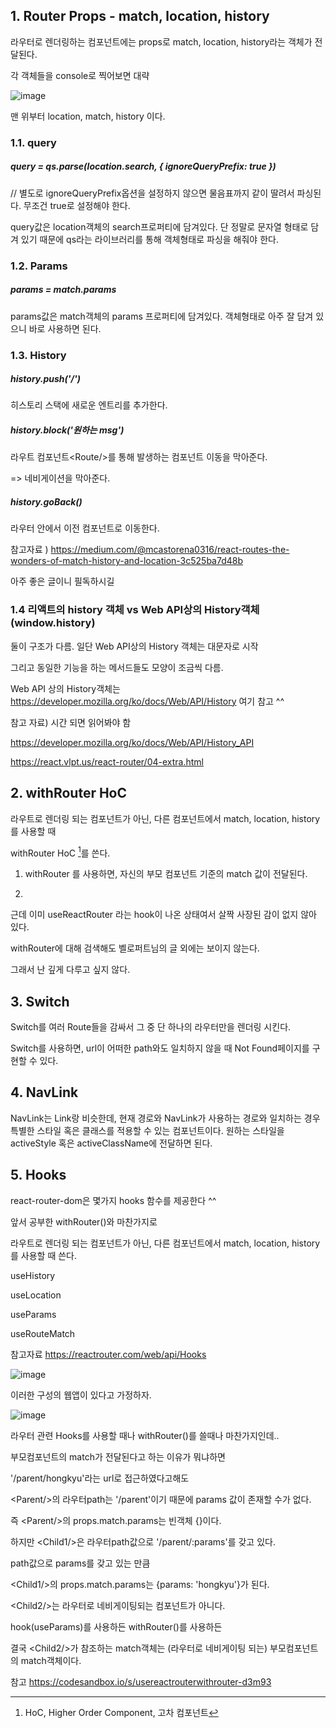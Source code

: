 



## 1. Router Props - match, location, history

라우터로 렌더링하는 컴포넌트에는 props로 match, location, history라는 객체가 전달된다.

각 객체들을 console로 찍어보면 대략

![image](https://user-images.githubusercontent.com/75282888/114065978-2f5d5080-98d6-11eb-9cd1-214e415e7fba.png)

맨 위부터 location,  match, history 이다.



### 1.1. query

##### query = qs.parse(location.search, { ignoreQueryPrefix: true }) 

// 별도로 ignoreQueryPrefix옵션을 설정하지 않으면 물음표까지 같이 딸려서 파싱된다. 무조건 true로 설정해야 한다.

query값은 location객체의 search프로퍼티에 담겨있다. 단 정말로 문자열 형태로 담겨 있기 때문에 qs라는 라이브러리를 통해 객체형태로 파싱을 해줘야 한다. 



### 1.2. Params

##### params = match.params

params값은 match객체의 params 프로퍼티에 담겨있다. 객체형태로 아주 잘 담겨 있으니 바로 사용하면 된다.



### 1.3. History

##### history.push('/')

히스토리 스택에 새로운 엔트리를 추가한다.

##### history.block('원하는 msg')

라우트 컴포넌트\<Route/>를 통해 발생하는 컴포넌트 이동을 막아준다. 

=> 네비게이션을 막아준다. 

##### history.goBack()

라우터 안에서 이전 컴포넌트로 이동한다.



참고자료 ) https://medium.com/@mcastorena0316/react-routes-the-wonders-of-match-history-and-location-3c525ba7d48b

아주 좋은 글이니 필독하시길





### 1.4 리액트의 history 객체 vs Web API상의 History객체(window.history)

둘이 구조가 다름. 일단 Web API상의 History 객체는 대문자로 시작

그리고 동일한 기능을 하는 메서드들도 모양이 조금씩 다름.

Web API 상의 History객체는 https://developer.mozilla.org/ko/docs/Web/API/History 여기 참고 ^^



참고 자료) 시간 되면 읽어봐야 함 

https://developer.mozilla.org/ko/docs/Web/API/History_API

https://react.vlpt.us/react-router/04-extra.html





## 2. withRouter HoC

라우트로 렌더링 되는 컴포넌트가 아닌, 다른 컴포넌트에서 match, location, history를 사용할 때

withRouter HoC [^1]를 쓴다.

[^1]:HoC, Higher Order Component, 고차 컴포넌트





1. withRouter 를 사용하면, 자신의 부모 컴포넌트 기준의 match 값이 전달된다.

2. 

근데 이미 useReactRouter 라는 hook이 나온 상태여서 살짝 사장된 감이 없지 않아 있다.

withRouter에 대해 검색해도 벨로퍼트님의 글 외에는 보이지 않는다.

그래서 난 깊게 다루고 싶지 않다.



## 3. Switch

Switch를 여러 Route들을 감싸서 그 중 단 하나의 라우터만을 렌더링 시킨다.

Switch를 사용하면, url이 어떠한 path와도 일치하지 않을 때 Not Found페이지를 구현할 수 있다.





## 4. NavLink

NavLink는 Link랑 비슷한데, 현재 경로와 NavLink가 사용하는 경로와 일치하는 경우 특별한 스타일 혹은 클래스를 적용할 수 있는 컴포넌트이다. 원하는 스타일을 activeStyle 혹은 activeClassName에 전달하면 된다.







## 5. Hooks

react-router-dom은 몇가지 hooks 함수를 제공한다 ^^

앞서 공부한 withRouter()와 마찬가지로

라우트로 렌더링 되는 컴포넌트가 아닌, 다른 컴포넌트에서 match, location, history를 사용할 때 쓴다.

 

useHistory

useLocation

useParams

useRouteMatch

참고자료 https://reactrouter.com/web/api/Hooks



![image](https://user-images.githubusercontent.com/75282888/114138799-1e015c00-9949-11eb-936f-bf803f1b9cd6.png)

이러한 구성의 웹앱이 있다고 가정하자.

![image](https://user-images.githubusercontent.com/75282888/114139078-851f1080-9949-11eb-9ef0-a15259bc6e1d.png)

라우터 관련 Hooks를 사용할 때나 withRouter()를 쓸때나 마찬가지인데..

부모컴포넌트의 match가 전달된다고 하는 이유가 뭐냐하면

'/parent/hongkyu'라는 url로 접근하였다고해도

\<Parent/>의 라우터path는 '/parent'이기 때문에 params 값이 존재할 수가 없다.

즉 \<Parent/>의 props.match.params는 빈객체 {}이다.



하지만 \<Child1/>은 라우터path값으로 '/parent/:params'를 갖고 있다.

path값으로 params를 갖고 있는 만큼

\<Child1/>의 props.match.params는 {params: 'hongkyu'}가 된다.



\<Child2/>는 라우터로 네비게이팅되는 컴포넌트가 아니다. 

hook(useParams)를 사용하든 withRouter()를 사용하든 

결국 \<Child2/>가 참조하는 match객체는 (라우터로 네비게이팅 되는) 부모컴포넌트의 match객체이다. 



참고 https://codesandbox.io/s/usereactrouterwithrouter-d3m93

